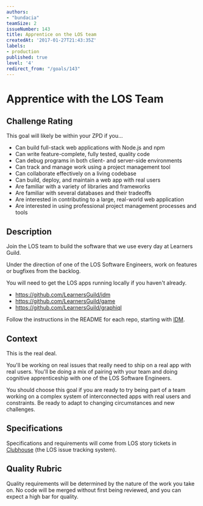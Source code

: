 ```yaml
---
authors:
- "bundacia"
teamSize: 2
issueNumber: 143
title: Apprentice on the LOS team
createdAt: '2017-01-27T21:43:35Z'
labels:
- production
published: true
level: '4'
redirect_from: "/goals/143"
---
```


# Apprentice with the LOS Team

## Challenge Rating

This goal will likely be within your ZPD if you...

- Can build full-stack web applications with Node.js and npm
- Can write feature-complete, fully tested, quality code
- Can debug programs in both client- and server-side environments
- Can track and manage work using a project management tool
- Can collaborate effectively on a living codebase
- Can build, deploy, and maintain a web app with real users
- Are familiar with a variety of libraries and frameworks
- Are familiar with several databases and their tradeoffs
- Are interested in contributing to a large, real-world web application
- Are interested in using professional project management processes and tools

## Description

Join the LOS team to build the software that we use every day at Learners Guild.

Under the direction of one of the LOS Software Engineers, work on features or bugfixes from the backlog.

You will need to get the LOS apps running locally if you haven't already.

- https://github.com/LearnersGuild/idm
- https://github.com/LearnersGuild/game
- https://github.com/LearnersGuild/graphiql

Follow the instructions in the README for each repo, starting with [IDM](https://github.com/LearnersGuild/idm).

## Context

This is the real deal.

You'll be working on real issues that really need to ship on a real app with real users. You'll be doing a mix of pairing with your team and doing cognitive apprenticeship with one of the LOS Software Engineers.

You should choose this goal if you are ready to try being part of a team working on a complex system of interconnected apps with real users and constraints. Be ready to adapt to changing circumstances and new challenges.

## Specifications

Specifications and requirements will come from LOS story tickets in [Clubhouse](https://app.clubhouse.io/learnersguild/) (the LOS issue tracking system).

## Quality Rubric

Quality requirements will be determined by the nature of the work you take on. No code will be merged without first being reviewed, and you can expect a high bar for quality.
